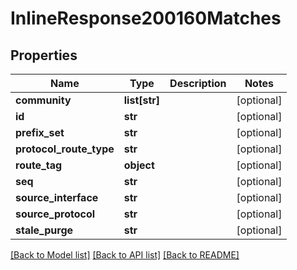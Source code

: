 # InlineResponse200160Matches

## Properties
Name | Type | Description | Notes
------------ | ------------- | ------------- | -------------
**community** | **list[str]** |  | [optional] 
**id** | **str** |  | [optional] 
**prefix_set** | **str** |  | [optional] 
**protocol_route_type** | **str** |  | [optional] 
**route_tag** | **object** |  | [optional] 
**seq** | **str** |  | [optional] 
**source_interface** | **str** |  | [optional] 
**source_protocol** | **str** |  | [optional] 
**stale_purge** | **str** |  | [optional] 

[[Back to Model list]](../README.md#documentation-for-models) [[Back to API list]](../README.md#documentation-for-api-endpoints) [[Back to README]](../README.md)

